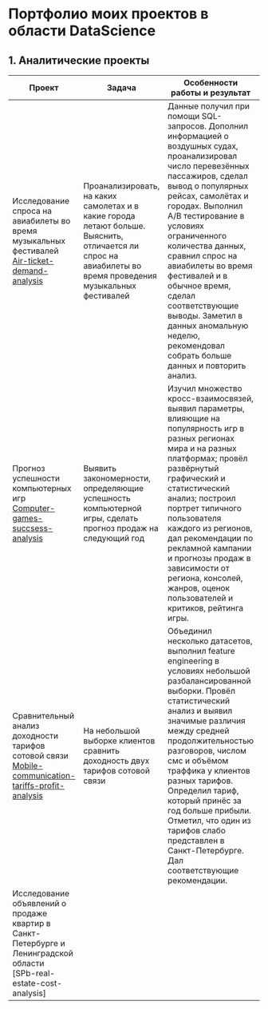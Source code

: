 # Портфолио моих проектов в области DataScience
## 1. Аналитические проекты

 | Проект                                                       | Задача                                                       | Особенности работы и результат                               | Инструменты                                                  |
 | ------------------------------------------------------------ | ------------------------------------------------------------ | ------------------------------------------------------------ | ------------------------------------------------------------ |
 | Исследование спроса на авиабилеты во время музыкальных фестивалей<br />[Air-ticket-demand-analysis](https://github.com/Affernus/Data_Science_projects/tree/main/Air-ticket-demand-analysis) | Проанализировать, на каких самолетах и в какие города летают больше. Выяснить, отличается ли спрос на авиабилеты во время проведения музыкальных фестивалей | Данные получил при помощи SQL-запросов. Дополнил информацией о воздушных судах, проанализировал число перевезённых пассажиров, сделал вывод о популярных рейсах, самолётах и городах. Выполнил A/B тестирование в условиях ограниченного количества данных, сравнил спрос на авиабилеты во время фестивалей и в обычное время, сделал соответствующие выводы. Заметил в данных аномальную неделю, рекомендовал собрать больше данных и повторить анализ. | `Python, SQL, pandas, numpy, collections, matplotlib, seaborn, plotly`, feature engineering, A/B тестирование (перестановочный тест) |
 | Прогноз успешности компьютерных игр <br />[Computer-games-succsess-analysis](https://github.com/Affernus/Data_Science_projects/tree/main/Computer-games-succsess-analysis) | Выявить закономерности, определяющие успешность компьютерной игры, сделать прогноз продаж на следующий год | Изучил множество кросс-взаимосвязей, выявил параметры, влияющие на популярность игр в разных регионах мира и на разных платформах; провёл развёрнутый графический и статистический анализ; построил портрет типичного пользователя каждого из регионов, дал рекомендации по рекламной кампании и прогнозы продаж в зависимости от региона, консолей, жанров, оценок пользователей и критиков, рейтинга игры. | `Python, pandas, numpy, scipy, collections, matplotlib, seaborn `, feature engineering, A/B тестирование (t-тест, критерий Манна-Уитни, перестановочный тест), ANOVA, корреляционный анализ, проверка  нормальности распределений |
 | Сравнительный анализ доходности тарифов сотовой связи<br />[Mobile-communication-tariffs-profit-analysis](https://github.com/Affernus/Data_Science_projects/tree/main/Mobile-communication-tariffs-profit-analysis) | На небольшой выборке клиентов сравнить доходность двух тарифов сотовой связи | Объединил несколько датасетов, выполнил feature engineering в условиях небольшой разбалансированной выборки. Провёл статистический анализ и выявил значимые различия между средней продолжительностью разговоров, числом смс и объёмом траффика у клиентов разных тарифов. Определил тариф, который принёс за год больше прибыли. Отметил, что один из тарифов слабо представлен в Санкт-Петербурге. Дал соответствующие рекомендации. | `Python, pandas, numpy, scipy, statsmodels.api, matplotlib, seaborn`,  предобработка данных, A/B тестирование (критерий Манна-Уитни, перестановочный тест), проверка  нормальности распределений, оценка размера эффекта |
 | Исследование объявлений о продаже квартир в Санкт-Петербурге и Ленинградской области<br />[SPb-real-estate-cost-analysis]
